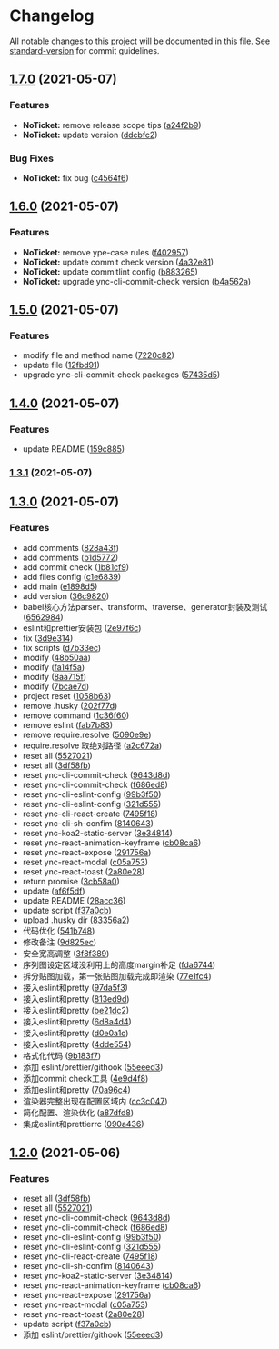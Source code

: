 # Changelog

All notable changes to this project will be documented in this file. See [standard-version](https://github.com/conventional-changelog/standard-version) for commit guidelines.

## [1.7.0](https://github.com/yunaichun/ync-lerna-packages/compare/v1.6.0...v1.7.0) (2021-05-07)


### Features

* **NoTicket:** remove release scope tips ([a24f2b9](https://github.com/yunaichun/ync-lerna-packages/commit/a24f2b9c785ce6b8399322c1cee77144183832f6))
* **NoTicket:** update version ([ddcbfc2](https://github.com/yunaichun/ync-lerna-packages/commit/ddcbfc2159d7ca6330491f7c87d500d6325b54e9))


### Bug Fixes

* **NoTicket:** fix bug ([c4564f6](https://github.com/yunaichun/ync-lerna-packages/commit/c4564f69c323671c51e9ce1574993912f928839b))

## [1.6.0](https://github.com/yunaichun/ync-lerna-packages/compare/v1.5.0...v1.6.0) (2021-05-07)


### Features

* **NoTicket:** remove ype-case rules ([f402957](https://github.com/yunaichun/ync-lerna-packages/commit/f40295778dacc343e29ff7fd2a50463df9cf90c6))
* **NoTicket:** update commit check version ([4a32e81](https://github.com/yunaichun/ync-lerna-packages/commit/4a32e818c0556a13a72bb8de7199552d4d0dffc1))
* **NoTicket:** update commitlint config ([b883265](https://github.com/yunaichun/ync-lerna-packages/commit/b883265ae0cf51398aee68d8face86748e810b01))
* **NoTicket:** upgrade ync-cli-commit-check version ([b4a562a](https://github.com/yunaichun/ync-lerna-packages/commit/b4a562acbbb004b472ac8c7ff1ca5e02c6f9a151))

## [1.5.0](https://github.com/yunaichun/ync-lerna-packages/compare/v1.4.0...v1.5.0) (2021-05-07)


### Features

* modify file and method name ([7220c82](https://github.com/yunaichun/ync-lerna-packages/commit/7220c82566ad708ca51f83770ff7f00ded89187a))
* update file ([12fbd91](https://github.com/yunaichun/ync-lerna-packages/commit/12fbd91d440a08adbd3b2af1cbb6e04052eab4c8))
* upgrade ync-cli-commit-check packages ([57435d5](https://github.com/yunaichun/ync-lerna-packages/commit/57435d5b02ff806e4f56ef7470f1dd1dac5846f1))

## [1.4.0](https://github.com/yunaichun/ync-lerna-packages/compare/v1.3.1...v1.4.0) (2021-05-07)


### Features

* update README ([159c885](https://github.com/yunaichun/ync-lerna-packages/commit/159c88562bc3922a465ce4b4897051741b2c4ef4))

### [1.3.1](https://github.com/yunaichun/ync-lerna-packages/compare/v1.3.0...v1.3.1) (2021-05-07)

## [1.3.0](https://github.com/yunaichun/ync-lerna-packages/compare/v0.0.7...v1.3.0) (2021-05-07)


### Features

* add comments ([828a43f](https://github.com/yunaichun/ync-lerna-packages/commit/828a43f7aea954a76c154a0a300d9e9461a01fea))
* add comments ([b1d5772](https://github.com/yunaichun/ync-lerna-packages/commit/b1d5772a6cf6648b2c7780a3d8a55d07523e1265))
* add commit check ([1b81cf9](https://github.com/yunaichun/ync-lerna-packages/commit/1b81cf973e83cf0a37c5b064dcc3b27cf59b387a))
* add files config ([c1e6839](https://github.com/yunaichun/ync-lerna-packages/commit/c1e6839925e8c30087830ed9488db59c7a62cfdb))
* add main ([e1898d5](https://github.com/yunaichun/ync-lerna-packages/commit/e1898d52a0708bf5b2ae82956b90805625452766))
* add version ([36c9820](https://github.com/yunaichun/ync-lerna-packages/commit/36c98204104227bf4f12e9e76dfc4adba414acfa))
* babel核心方法parser、transform、traverse、generator封装及测试 ([6562984](https://github.com/yunaichun/ync-lerna-packages/commit/656298499a77d77ed9088d1151b9a5af9bfb5fc1))
* eslint和prettier安装包 ([2e97f6c](https://github.com/yunaichun/ync-lerna-packages/commit/2e97f6c82b1b46d841fa2eb7181af144f60665dd))
* fix ([3d9e314](https://github.com/yunaichun/ync-lerna-packages/commit/3d9e3142586c5f35a6fd4e7624498a071c31ebe3))
* fix scripts ([d7b33ec](https://github.com/yunaichun/ync-lerna-packages/commit/d7b33ec5da19b3de8ba2fc23bfeda12a703a8184))
* modify ([48b50aa](https://github.com/yunaichun/ync-lerna-packages/commit/48b50aaadee231cb3f38a38702cbb939c114c7da))
* modify ([fa14f5a](https://github.com/yunaichun/ync-lerna-packages/commit/fa14f5ab3a1d7d3bec6780b586636436fce213f5))
* modify ([8aa715f](https://github.com/yunaichun/ync-lerna-packages/commit/8aa715fe154385b00426ded15192b890701edec7))
* modify ([7bcae7d](https://github.com/yunaichun/ync-lerna-packages/commit/7bcae7d44824d6bf4a930a454dc7f7f0d29e0403))
* project reset ([1058b63](https://github.com/yunaichun/ync-lerna-packages/commit/1058b638fe5de3bc562f88bfa79454ab3eb2f37d))
* remove .husky ([202f77d](https://github.com/yunaichun/ync-lerna-packages/commit/202f77dac284015b11aa637496f1b7204ccde36b))
* remove command ([1c36f60](https://github.com/yunaichun/ync-lerna-packages/commit/1c36f601ec6c5c8d81db5482d81d48eae0993de7))
* remove eslint ([fab7b83](https://github.com/yunaichun/ync-lerna-packages/commit/fab7b838bc86b4a6bb60feeca3d3828c702348e2))
* remove require.resolve ([5090e9e](https://github.com/yunaichun/ync-lerna-packages/commit/5090e9e65d359de71c033fa6ec0c575275f91fd2))
* require.resolve 取绝对路径 ([a2c672a](https://github.com/yunaichun/ync-lerna-packages/commit/a2c672a3cfece47b2e83a51f3f5b9fed0dd2354a))
* reset all ([5527021](https://github.com/yunaichun/ync-lerna-packages/commit/552702138fcfe513366bda12b351695a452232d0))
* reset all ([3df58fb](https://github.com/yunaichun/ync-lerna-packages/commit/3df58fb20d24de2cc3fbe5b44a5e29bf293fa5df))
* reset ync-cli-commit-check ([9643d8d](https://github.com/yunaichun/ync-lerna-packages/commit/9643d8dd5777b31f12b1a74e6405b97845896bd9))
* reset ync-cli-commit-check ([f686ed8](https://github.com/yunaichun/ync-lerna-packages/commit/f686ed8562dbbab746907ef71afc90efca5e3918))
* reset ync-cli-eslint-config ([99b3f50](https://github.com/yunaichun/ync-lerna-packages/commit/99b3f5048de0bf5a33271b7706808999ba608ac8))
* reset ync-cli-eslint-config ([321d555](https://github.com/yunaichun/ync-lerna-packages/commit/321d555ff63c6d8aa4cb54ffa5f4e3510233024f))
* reset ync-cli-react-create ([7495f18](https://github.com/yunaichun/ync-lerna-packages/commit/7495f185194bbf1ed2f35e901443da85e2fb4c09))
* reset ync-cli-sh-confim ([8140643](https://github.com/yunaichun/ync-lerna-packages/commit/8140643e961b699725e1d7b6c2a6ace19cba0854))
* reset ync-koa2-static-server ([3e34814](https://github.com/yunaichun/ync-lerna-packages/commit/3e34814522057ca3e4900fad83f06a4dfe39b832))
* reset ync-react-animation-keyframe ([cb08ca6](https://github.com/yunaichun/ync-lerna-packages/commit/cb08ca6b794ccfdb84fc3a68e5fd12f5db266a74))
* reset ync-react-expose ([291756a](https://github.com/yunaichun/ync-lerna-packages/commit/291756afb8dbefd106d4aef6f62e7e08ca6ca694))
* reset ync-react-modal ([c05a753](https://github.com/yunaichun/ync-lerna-packages/commit/c05a753ec5d27ff432a4c62d7f40b570c135cb4b))
* reset ync-react-toast ([2a80e28](https://github.com/yunaichun/ync-lerna-packages/commit/2a80e2840cd26cec67f1125ca8b066bdbb0d0efc))
* return promise ([3cb58a0](https://github.com/yunaichun/ync-lerna-packages/commit/3cb58a0ef69e5559f7be3591f538cb2477e6b2c4))
* update ([af6f5df](https://github.com/yunaichun/ync-lerna-packages/commit/af6f5df14170175ca9e05d2a39ed6c3d3b719f03))
* update README ([28acc36](https://github.com/yunaichun/ync-lerna-packages/commit/28acc3679de63df1861d4fb704f5d277ba2a931b))
* update script ([f37a0cb](https://github.com/yunaichun/ync-lerna-packages/commit/f37a0cb229c3876e70823dfbec0aaa028de523e0))
* upload .husky dir ([83356a2](https://github.com/yunaichun/ync-lerna-packages/commit/83356a26b29b7daa0a87b56953397044c6eae3ac))
* 代码优化 ([541b748](https://github.com/yunaichun/ync-lerna-packages/commit/541b74896dcf74c1a10446c89411f47220b309cf))
* 修改备注 ([9d825ec](https://github.com/yunaichun/ync-lerna-packages/commit/9d825ec5d6868125e5685d3d31d2ff40d4f48b6b))
* 安全宽高调整 ([3f8f389](https://github.com/yunaichun/ync-lerna-packages/commit/3f8f38939a0ce23d9afd6b57dae14705b66dd466))
* 序列图设定区域没利用上的高度margin补足 ([fda6744](https://github.com/yunaichun/ync-lerna-packages/commit/fda6744bc8124161bacdc019fd39dceced64345a))
* 拆分贴图加载，第一张贴图加载完成即渲染 ([77e1fc4](https://github.com/yunaichun/ync-lerna-packages/commit/77e1fc457c42915df5ba3831502b9a74b6d91f27))
* 接入eslint和pretty ([97da5f3](https://github.com/yunaichun/ync-lerna-packages/commit/97da5f3bfe311767d68b19c87545941812a648af))
* 接入eslint和pretty ([813ed9d](https://github.com/yunaichun/ync-lerna-packages/commit/813ed9d87b78ee89253c1a7dfda8412df3cd1bd0))
* 接入eslint和pretty ([be21dc2](https://github.com/yunaichun/ync-lerna-packages/commit/be21dc2479b84e23a6c629aea8f5f4d0ce9a3fa7))
* 接入eslint和pretty ([6d8a4d4](https://github.com/yunaichun/ync-lerna-packages/commit/6d8a4d49b5ce4b1551b1aa03ebd4e31611e249d9))
* 接入eslint和pretty ([d0e0a1c](https://github.com/yunaichun/ync-lerna-packages/commit/d0e0a1c485a6d50bcacd4131b79a44922c85db82))
* 接入eslint和pretty ([4dde554](https://github.com/yunaichun/ync-lerna-packages/commit/4dde554dfb2f4be94a944ee817aaeda0f68d0161))
* 格式化代码 ([9b183f7](https://github.com/yunaichun/ync-lerna-packages/commit/9b183f77b4e695a0dc0c8a87abb16ce0760942b8))
* 添加 eslint/prettier/githook ([55eeed3](https://github.com/yunaichun/ync-lerna-packages/commit/55eeed3e7c81728463fa97fffea199e13cfd9840))
* 添加commit check工具 ([4e9d4f8](https://github.com/yunaichun/ync-lerna-packages/commit/4e9d4f8530b5df115205aa3f9e61c17b1615eb39))
* 添加eslint和pretty ([70a96c4](https://github.com/yunaichun/ync-lerna-packages/commit/70a96c495ccb434e629cd11320effb1aadb92878))
* 渲染器完整出现在配置区域内 ([cc3c047](https://github.com/yunaichun/ync-lerna-packages/commit/cc3c047e51c854eace3b7fc76f4b860be7ed9bb3))
* 简化配置、渲染优化 ([a87dfd8](https://github.com/yunaichun/ync-lerna-packages/commit/a87dfd886d210e4c8a0a187f79fc0f9deb62ae36))
* 集成eslint和prettierrc ([090a436](https://github.com/yunaichun/ync-lerna-packages/commit/090a436bf6a3b9c4dcc52b2f1c50a1d02c754436))

## [1.2.0](https://github.com/yunaichun/ync-lerna-packages/compare/v1.1.0...v1.2.0) (2021-05-06)


### Features

* reset all ([3df58fb](https://github.com/yunaichun/ync-lerna-packages/commit/3df58fb20d24de2cc3fbe5b44a5e29bf293fa5df))
* reset all ([5527021](https://github.com/yunaichun/ync-lerna-packages/commit/552702138fcfe513366bda12b351695a452232d0))
* reset ync-cli-commit-check ([9643d8d](https://github.com/yunaichun/ync-lerna-packages/commit/9643d8dd5777b31f12b1a74e6405b97845896bd9))
* reset ync-cli-commit-check ([f686ed8](https://github.com/yunaichun/ync-lerna-packages/commit/f686ed8562dbbab746907ef71afc90efca5e3918))
* reset ync-cli-eslint-config ([99b3f50](https://github.com/yunaichun/ync-lerna-packages/commit/99b3f5048de0bf5a33271b7706808999ba608ac8))
* reset ync-cli-eslint-config ([321d555](https://github.com/yunaichun/ync-lerna-packages/commit/321d555ff63c6d8aa4cb54ffa5f4e3510233024f))
* reset ync-cli-react-create ([7495f18](https://github.com/yunaichun/ync-lerna-packages/commit/7495f185194bbf1ed2f35e901443da85e2fb4c09))
* reset ync-cli-sh-confim ([8140643](https://github.com/yunaichun/ync-lerna-packages/commit/8140643e961b699725e1d7b6c2a6ace19cba0854))
* reset ync-koa2-static-server ([3e34814](https://github.com/yunaichun/ync-lerna-packages/commit/3e34814522057ca3e4900fad83f06a4dfe39b832))
* reset ync-react-animation-keyframe ([cb08ca6](https://github.com/yunaichun/ync-lerna-packages/commit/cb08ca6b794ccfdb84fc3a68e5fd12f5db266a74))
* reset ync-react-expose ([291756a](https://github.com/yunaichun/ync-lerna-packages/commit/291756afb8dbefd106d4aef6f62e7e08ca6ca694))
* reset ync-react-modal ([c05a753](https://github.com/yunaichun/ync-lerna-packages/commit/c05a753ec5d27ff432a4c62d7f40b570c135cb4b))
* reset ync-react-toast ([2a80e28](https://github.com/yunaichun/ync-lerna-packages/commit/2a80e2840cd26cec67f1125ca8b066bdbb0d0efc))
* update script ([f37a0cb](https://github.com/yunaichun/ync-lerna-packages/commit/f37a0cb229c3876e70823dfbec0aaa028de523e0))
* 添加 eslint/prettier/githook ([55eeed3](https://github.com/yunaichun/ync-lerna-packages/commit/55eeed3e7c81728463fa97fffea199e13cfd9840))
